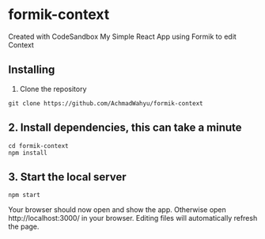 # formik-context
Created with CodeSandbox
My Simple React App using Formik to edit Context 

## Installing
1. Clone the repository
```
git clone https://github.com/AchmadWahyu/formik-context
```

## 2. Install dependencies, this can take a minute
```
cd formik-context
npm install
```

## 3. Start the local server
```
npm start
```
Your browser should now open and show the app. Otherwise open http://localhost:3000/ in your browser. Editing files will automatically refresh the page.
